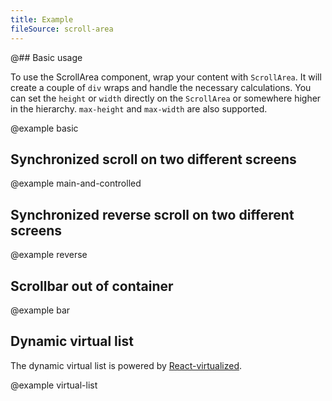 ```yaml
---
title: Example
fileSource: scroll-area
---
```


@## Basic usage

To use the ScrollArea component, wrap your content with `ScrollArea`. It will create a couple of `div` wraps and handle the necessary calculations. You can set the `height` or `width` directly on the `ScrollArea` or somewhere higher in the hierarchy. `max-height` and `max-width` are also supported.

@example basic

## Synchronized scroll on two different screens

@example main-and-controlled

## Synchronized reverse scroll on two different screens

@example reverse

## Scrollbar out of container

@example bar

## Dynamic virtual list

The dynamic virtual list is powered by [React-virtualized](https://github.com/bvaughn/react-virtualized).

@example virtual-list
